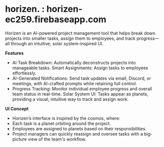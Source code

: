 # horizen. : horizen-ec259.firebaseapp.com

Horizen is an AI-powered project management tool that helps break down projects into smaller tasks, assign them to employees, and track progress—all through an intuitive, solar system-inspired UI.

**Features**
- AI Task Breakdown: Automatically deconstructs projects into manageable tasks.
Smart Assignments: Assign tasks to employees effortlessly.
- AI-Generated Notifications: Send task updates via email, Discord, or meetings, with AI-crafted prompts while retaining full control.
- Progress Tracking: Monitor individual employee progress and overall team status in real-time.
Solar System UI: Tasks appear as planets, providing a visual, intuitive way to track and assign work.

**UI Concept**
- Horizen’s interface is inspired by the cosmos, where:
- Each task is a planet orbiting around the project.
- Employees are assigned to planets based on their responsibilities.
- Project managers can quickly reassign and oversee tasks with a big-picture view of the team's workflow.
